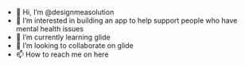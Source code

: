 - 👋 Hi, I’m @designmeasolution
- 👀 I’m interested in building an app to help support people who have mental health issues
- 🌱 I’m currently learning glide
- 💞️ I’m looking to collaborate on glide
- 📫 How to reach me on here

<!---
designmeasolution/designmeasolution is a ✨ special ✨ repository because its `README.md` (this file) appears on your GitHub profile.
You can click the Preview link to take a look at your changes.
--->
